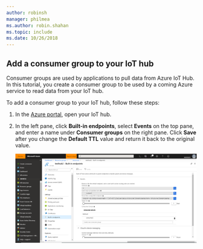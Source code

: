 ```yaml
---
author: robinsh
manager: philmea
ms.author: robin.shahan
ms.topic: include
ms.date: 10/26/2018
---
```

## Add a consumer group to your IoT hub

Consumer groups are used by applications to pull data from Azure IoT Hub. In this tutorial, you create a consumer group to be used by a coming Azure service to read data from your IoT hub.

To add a consumer group to your IoT hub, follow these steps:

1. In the [Azure portal](https://portal.azure.com/), open your IoT hub.

2. In the left pane, click **Built-in endpoints**, select **Events** on the top pane, and enter a name under **Consumer groups** on the right pane. Click **Save** after you change the **Default TTL** value and return it back to the original value.

   ![Create a consumer group in your IoT hub](./media/iot-hub-get-started-create-consumer-group/iot-hub-create-consumer-group-azure.png)
